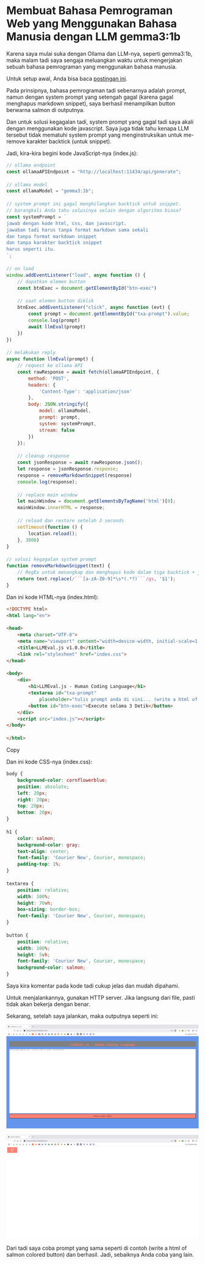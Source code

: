 # Membuat Bahasa Pemrograman Web yang Menggunakan Bahasa Manusia dengan LLM gemma3:1b

Karena saya mulai suka dengan Ollama dan LLM-nya, seperti gemma3:1b, maka malam tadi saya sengaja meluangkan waktu untuk mengerjakan sebuah bahasa pemrograman yang menggunakan bahasa manusia.

Untuk setup awal, Anda bisa baca [postingan ini](Menginstall%20Ollama%20dan%20Open%20WebUI%20di%20Ubuntu%2024.04%20tanpa%20Docker.md).

Pada prinsipnya, bahasa pemrograman tadi sebenarnya adalah prompt, namun dengan system prompt yang setengah gagal (karena gagal menghapus markdown snippet), saya berhasil menampilkan button berwarna salmon di outputnya. 

Dan untuk solusi kegagalan tadi, system prompt yang gagal tadi saya akali dengan menggunakan kode javascript. Saya juga tidak tahu kenapa LLM tersebut tidak mematuhi system prompt yang menginstruksikan untuk me-remove karakter backtick (untuk snippet).

Jadi, kira-kira begini kode JavaScript-nya (index.js):

```javascript
// ollama endpoint
const ollamaAPIEndpoint = "http://localhost:11434/api/generate";

// ollama model
const ollamaModel = "gemma3:1b";

// system prompt ini gagal menghilangkan backtick untuk snippet. 
// barangkali Anda tahu solusinya selain dengan algoritma biasa?
const systemPrompt = `
jawab dengan kode html, css, dan javascript.
jawaban tadi harus tanpa format markdown sama sekali
dan tanpa format markdown snippet
dan tanpa karakter backtick snippet
harus seperti itu.
`;

// on load
window.addEventListener("load", async function () {
    // dapatkan elemen button
    const btnExec = document.getElementById("btn-exec")

    // saat elemen button diklik
    btnExec.addEventListener("click", async function (evt) {
        const prompt = document.getElementById("txa-prompt").value;
        console.log(prompt)
        await llmEval(prompt)
    })
})

// melakukan reply
async function llmEval(prompt) {
    // request ke ollama API
    const rawResponse = await fetch(ollamaAPIEndpoint, {
        method: 'POST',
        headers: {
            'Content-Type': 'application/json'
        },
        body: JSON.stringify({
            model: ollamaModel,
            prompt: prompt,
            system: systemPrompt,
            stream: false
        })
    });

    // cleanup response
    const jsonResponse = await rawResponse.json();
    let response = jsonResponse.response;
    response = removeMarkdownSnippet(response)
    console.log(response);

    // replace main window
    let mainWindow = document.getElementsByTagName('html')[0];
    mainWindow.innerHTML = response;

    // reload dan restore setelah 3 seconds
    setTimeout(function () {
        location.reload();
    }, 3000)
}

// solusi kegagalan system prompt
function removeMarkdownSnippet(text) {
    // RegEx untuk menangkap dan menghapus kode dalam tiga backtick + jenis bahasa
    return text.replace(/```[a-zA-Z0-9]*\s*(.*?)```/gs, '$1');
}
```

Dan ini kode HTML-nya (index.html):

```html
<!DOCTYPE html>
<html lang="en">

<head>
    <meta charset="UTF-8">
    <meta name="viewport" content="width=device-width, initial-scale=1.0">
    <title>LLMEval.js v1.0.0</title>
    <link rel="stylesheet" href="index.css">
</head>

<body>
    <div>
        <h1>LLMEval.js - Human Coding Language</h1>
        <textarea id="txa-prompt"
            placeholder="tulis prompt anda di sini... (write a html of salmon colored button)"></textarea>
        <button id="btn-exec">Execute selama 3 Detik</button>
    </div>
    <script src="index.js"></script>
</body>

</html>
```

Copy

Dan ini kode CSS-nya (index.css):

```css
body {
    background-color: cornflowerblue;
    position: absolute;
    left: 20px;
    right: 20px;
    top: 20px;
    bottom: 20px;
}

h1 {
    color: salmon;
    background-color: gray;
    text-align: center;
    font-family: 'Courier New', Courier, monospace;
    padding-top: 1%;
}

textarea {
    position: relative;
    width: 100%;
    height: 70vh;
    box-sizing: border-box;
    font-family: 'Courier New', Courier, monospace;
}

button {
    position: relative;
    width: 100%;
    height: 5vh;
    font-family: 'Courier New', Courier, monospace;
    background-color: salmon;
}
```

Saya kira komentar pada kode tadi cukup jelas dan mudah dipahami.

Untuk menjalankannya, gunakan HTTP server. Jika langsung dari file, pasti tidak akan bekerja dengan benar.

Sekarang, setelah saya jalankan, maka outputnya seperti ini:

<p align="center">
    <img src="../media/Screenshot-from-2025-07-27-11-43-05.png?raw=true" alt="tampilan"/>
</p>

<p align="center">
    <img src="../media/Screenshot-from-2025-07-27-11-43-40.png?raw=true" alt="tampilan"/>
</p>

Dari tadi saya coba prompt yang sama seperti di contoh (write a html of salmon colored button) dan berhasil. Jadi, sebaiknya Anda coba yang lain.